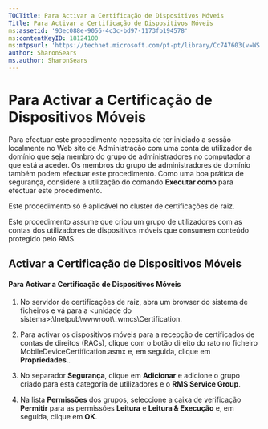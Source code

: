 ```yaml
---
TOCTitle: Para Activar a Certificação de Dispositivos Móveis
Title: Para Activar a Certificação de Dispositivos Móveis
ms:assetid: '93ec088e-9056-4c3c-bd97-1173fb194578'
ms:contentKeyID: 18124100
ms:mtpsurl: 'https://technet.microsoft.com/pt-pt/library/Cc747603(v=WS.10)'
author: SharonSears
ms.author: SharonSears
---
```


Para Activar a Certificação de Dispositivos Móveis
==================================================

Para efectuar este procedimento necessita de ter iniciado a sessão localmente no Web site de Administração com uma conta de utilizador de domínio que seja membro do grupo de administradores no computador a que está a aceder. Os membros do grupo de administradores de domínio também podem efectuar este procedimento. Como uma boa prática de segurança, considere a utilização do comando **Executar como** para efectuar este procedimento.

Este procedimento só é aplicável no cluster de certificações de raiz.

Este procedimento assume que criou um grupo de utilizadores com as contas dos utilizadores de dispositivos móveis que consumem conteúdo protegido pelo RMS.

Activar a Certificação de Dispositivos Móveis
---------------------------------------------

#### Para Activar a Certificação de Dispositivos Móveis

1.  No servidor de certificações de raiz, abra um browser do sistema de ficheiros e vá para a &lt;unidade do sistema&gt;:\\Inetpub\\wwwroot\\\_wmcs\\Certification.

2.  Para activar os dispositivos móveis para a recepção de certificados de contas de direitos (RACs), clique com o botão direito do rato no ficheiro MobileDeviceCertification.asmx e, em seguida, clique em **Propriedades**..

3.  No separador **Segurança**, clique em **Adicionar** e adicione o grupo criado para esta categoria de utilizadores e o **RMS Service Group**.

4.  Na lista **Permissões** dos grupos, seleccione a caixa de verificação **Permitir** para as permissões **Leitura** e **Leitura & Execução** e, em seguida, clique em **OK**.
